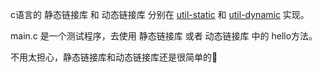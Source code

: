 c语言的 静态链接库 和 动态链接库 分别在 [util-static](./util-static/README.md) 和 [util-dynamic](./util-dynamic/README.md) 实现。

main.c 是一个测试程序，去使用 静态链接库 或者 动态链接库 中的 hello方法。

不用太担心，静态链接库和动态链接库还是很简单的🎉
